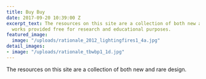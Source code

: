 ```yaml
---
title: Buy Buy
date: 2017-09-20 10:39:00 Z
excerpt_text: The resources on this site are a collection of both new and rare design
  works provided free for research and educational purposes.
featured_image:
  image: "/uploads/rationale_2012_lightingfires1_4a.jpg"
detail_images:
- image: "/uploads/rationale_tbwbp1_1d.jpg"
---
```


The resources on this site are a collection of both new and rare design.